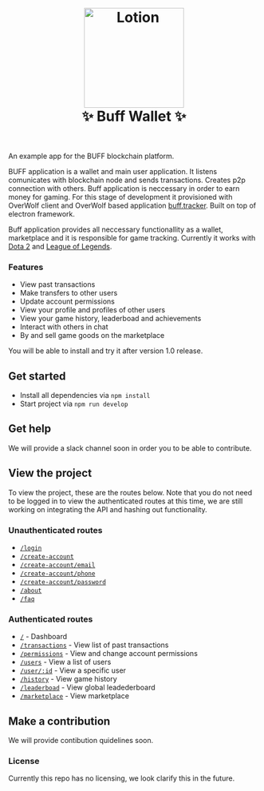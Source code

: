 <h1 align="center">
  <br>
  <a href="http://buff.game"><img src="http://buff.game/wp-content/uploads/2018/02/logo-Buff.png" alt="Lotion" width="200"></a>
  <br>
      ✨ Buff Wallet ✨
  <br>
  <br>
</h1>

An example app for the BUFF blockchain platform.

BUFF application is a wallet and main user application. It listens comunicates with blockchain node and sends transactions. Creates p2p connection with others.
Buff application is neccessary in order to earn money for gaming. For this stage of development it provisioned with OverWolf client and OverWolf based application [buff.tracker](https://github.com/buffgame/buff.tracker). Built on top of electron framework. 

Buff application provides all neccessary functionallity as a wallet, marketplace and it is responsible for game tracking.
Currently it works with [Dota 2](http://www.dota2.com/play/) and [League of Legends](https://play.na.leagueoflegends.com/en_US).

### Features
* View past transactions
* Make transfers to other users
* Update account permissions
* View your profile and profiles of other users
* View your game history, leaderboad and achievements
* Interact with others in chat
* By and sell game goods on the marketplace
[](https://ibb.co/fk0Obx)

You will be able to install and try it after version 1.0 release.

## Get started

* Install all dependencies via `npm install`
* Start project via `npm run develop`

## Get help

We will provide a slack channel soon in order you to be able to contribute.

## View the project

To view the project, these are the routes below. Note that you do not need to be logged in to view the authenticated routes at this time, we are still working on integrating the API and hashing out functionality.

### Unauthenticated routes

* [`/login`](http://localhost:3000/login)
* [`/create-account`](http://localhost:3000/create-account)
* [`/create-account/email`](http://localhost:3000/create-account/email)
* [`/create-account/phone`](http://localhost:3000/create-account/phone)
* [`/create-account/password`](http://localhost:3000/create-account/password)
* [`/about`](http://localhost:3000/about)
* [`/faq`](http://localhost:3000/faq)

### Authenticated routes

* [`/`](http://localhost:3000/) - Dashboard
* [`/transactions`](http://localhost:3000/transactions) - View list of past transactions
* [`/permissions`](http://localhost:3000/permissions) - View and change account permissions
* [`/users`](http://localhost:3000/users) - View a list of users
* [`/user/:id`](http://localhost:3000/user/xyz) - View a specific user
* [`/history`](http://localhost:3000/history) - View game history
* [`/leaderboad`](http://localhost:3000/leaderboad) - View global leadederboard
* [`/marketplace`](http://localhost:3000/marketplace) - View marketplace

## Make a contribution

We will provide contibution quidelines soon.

### License

Currently this repo has no licensing, we look clarify this in the future.
